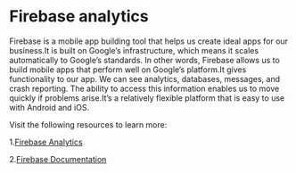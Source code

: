 # Firebase analytics
Firebase is a mobile app building tool that helps us create ideal apps for our business.It is built on Google’s infrastructure, which means it scales automatically to Google’s standards. In other words, Firebase allows us to build mobile apps that perform well on Google’s platform.It gives functionality to our app. We can see analytics, databases, messages, and crash reporting. The ability to access this information enables us to move quickly if problems arise.It’s a relatively flexible platform that is easy to use with Android and iOS.

Visit the following resources to learn more:

1.[Firebase Analytics](https://medium.flutterdevs.com/firebase-analytics-2044e865efc4)

2.[Firebase Documentation](https://firebase.google.com/docs/analytics/get-started?platform=flutter)

